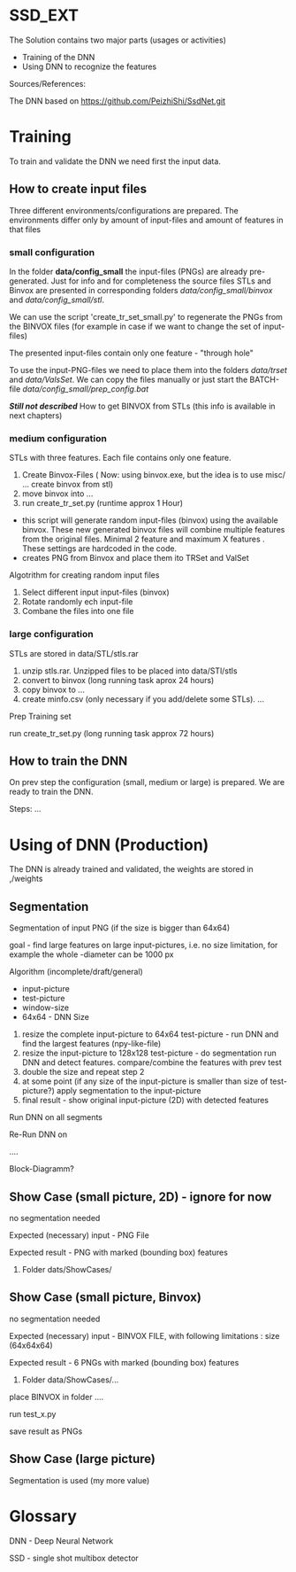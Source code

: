 # SSD_EXT

The Solution contains two major parts (usages or activities)

- Training of the DNN
- Using DNN to recognize the features


Sources/References:

The DNN based on https://github.com/PeizhiShi/SsdNet.git



# Training

To train and validate the DNN we need first the input data.


## How to create input files


Three different environments/configurations are prepared.
The environments differ only by amount of input-files and amount of features in that files

### small configuration
In the folder **data/config_small** the input-files (PNGs) are already pre-generated.
Just for info and for completeness the source files STLs and Binvox are presented in corresponding folders
_data/config_small/binvox_ and _data/config_small/stl_.

We can use the script 'create_tr_set_small.py' to regenerate the PNGs from the BINVOX files
(for example in case if we want to change the set of input-files)

The presented input-files contain only one feature - "through hole"

To use the input-PNG-files we need to place them into the folders _data/trset_ and _data/ValsSet_.
We can copy the files manually or just start the BATCH-file _data/config_small/prep_config.bat_


**_Still not described_** How to get BINVOX from STLs  (this info is available in next chapters)

### medium configuration

STLs with three features. Each file contains only one feature.

 1. Create Binvox-Files ( Now: using binvox.exe, but the idea is to use misc/ ... create binvox from stl)
 2. move binvox into ...
 3. run create_tr_set.py   (runtime approx 1 Hour)
 - this script will generate random input-files (binvox) using the available binvox. These new generated binvox files will combine multiple features from the original files. Minimal 2 feature and maximum X features . These settings are hardcoded in the code.
 - creates PNG from Binvox and place them ito TRSet and ValSet
 

Algotrithm for creating random input files
1. Select different input input-files (binvox)
2. Rotate randomly ech input-file
3. Combane the files into one file



### large configuration

STLs are stored in data/STL/stls.rar

1. unzip stls.rar. Unzipped files to be placed into data/STl/stls
2. convert to binvox   (long running task aprox 24 hours)
3. copy binvox to ...
4. create minfo.csv  (only necessary if you add/delete some STLs). 
...
   
Prep Training set

run create_tr_set.py  (long running task approx 72 hours)

## How to train the DNN

On prev step the configuration (small, medium or large) is prepared. We are ready to train the DNN.

Steps: ...



# Using of DNN (Production)


The DNN is already trained and validated, the weights are stored in  ,/weights



## Segmentation

 Segmentation of input PNG (if the size is bigger than 64x64)

 goal  - find large features on large input-pictures, i.e. no size limitation, for example the whole -diameter can be 1000 px


 Algorithm (incomplete/draft/general)

 * input-picture
 * test-picture
 * window-size
 * 64x64 - DNN Size

 1. resize the complete input-picture to 64x64 test-picture - run DNN and find the largest features (npy-like-file)
 2. resize the input-picture to 128x128 test-picture - do segmentation run DNN and detect features. compare/combine the features with prev test
 3. double the size and repeat step 2
 4. at some point (if any size of the input-picture is smaller than size of test-picture?) apply segmentation to the input-picture
 5. final result - show original input-picture (2D) with detected features

 Run DNN on all segments

 Re-Run DNN on 

....

 Block-Diagramm?


## Show Case (small picture, 2D) - ignore for now

no segmentation needed

Expected (necessary) input - PNG File


Expected result - PNG with marked (bounding box) features

1. Folder dats/ShowCases/


## Show Case (small picture, Binvox)

no segmentation needed

Expected (necessary) input - BINVOX FILE, with following limitations : size (64x64x64)

Expected result - 6 PNGs with marked (bounding box) features

1. Folder data/ShowCases/...

place BINVOX in  folder ....

run test_x.py

save result as PNGs



## Show Case (large picture)

Segmentation is used  (my more value)


# Glossary

DNN - Deep Neural Network

SSD - single shot multibox detector
